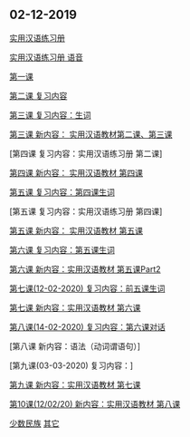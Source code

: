 ## 02-12-2019

[实用汉语练习册](https://dan3011.github.io/regular/Practical_Chinese_Workbook1.pdf)

[实用汉语练习册 语音](https://www.ximalaya.com/waiyu/24537229/)

[第一课](https://dan3011.github.io/regular/Lesson1_Alex.pdf)

[第二课 复习内容](https://dan3011.github.io/regular/Review1.pdf)

[第三课 复习内容：生词](https://dan3011.github.io/regular/Lesson2_newwords.pdf)

[第三课 新内容： 实用汉语教材第二课、第三课](https://dan3011.github.io/regular/hanyu.pdf)

[第四课 复习内容：实用汉语练习册 第二课]

[第四课 新内容： 实用汉语教材 第四课](https://dan3011.github.io/regular/hanyu_4and5.pdf)

[第五课 复习内容：第四课生词](https://dan3011.github.io/regular/Lesson4_newwords.pdf)

[第五课 复习内容：实用汉语练习册 第四课]

[第五课 新内容： 实用汉语教材 第五课](https://dan3011.github.io/regular/hanyu_4and5.pdf)

[第六课 复习内容：第五课生词](https://dan3011.github.io/regular/Lesson5_newwords.pdf)

[第六课 新内容：实用汉语教材 第五课Part2](https://dan3011.github.io/regular/hanyu_4and5.pdf)

[第七课(12-02-2020) 复习内容：前五课生词](https://dan3011.github.io/regular/Review_6Lessons.pdf)

[第七课 新内容：实用汉语教材 第六课](https://dan3011.github.io/regular/hanyu_6.pdf)

[第八课(14-02-2020) 复习内容：第六课对话](https://dan3011.github.io/regular/Lesson6_newwords.pdf)

[第八课 新内容：语法（动词谓语句）]

[第九课(03-03-2020) 复习内容：]

[第九课 新内容：实用汉语教材 第七课](https://dan3011.github.io/regular/Lesson7_Grammar.pdf)

[第10课(12/02/20) 新内容：实用汉语教材 第八课](https://dan3011.github.io/regular/Lesson12/03/20.pdf)

[少数民族](https://www.chinahighlights.com/travelguide/nationality/)
[其它](https://dan3011.github.io/adults)

